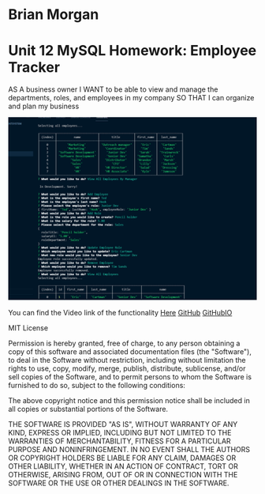# Brian Morgan

# Unit 12 MySQL Homework: Employee Tracker


AS A business owner
I WANT to be able to view and manage the departments, roles, and employees in my company
SO THAT I can organize and plan my business


![alt text](EMSSS.png)


You can find the Video link of the functionality [Here](https://www.youtube.com/watch?v=ADFyNJhvX34)
[GitHub](https://github.com/N-Person/EmployeeManagementSystem)
[GitHubIO](https://n-person.github.io/EmployeeManagementSystem/)

  MIT License

Permission is hereby granted, free of charge, to any person obtaining a copy of this software and associated documentation files (the "Software"), to deal in the Software without restriction, including without limitation the rights to use, copy, modify, merge, publish, distribute, sublicense, and/or sell copies of the Software, and to permit persons to whom the Software is furnished to do so, subject to the following conditions:

The above copyright notice and this permission notice shall be included in all copies or substantial portions of the Software.

THE SOFTWARE IS PROVIDED "AS IS", WITHOUT WARRANTY OF ANY KIND, EXPRESS OR IMPLIED, INCLUDING BUT NOT LIMITED TO THE WARRANTIES OF MERCHANTABILITY, FITNESS FOR A PARTICULAR PURPOSE AND NONINFRINGEMENT. IN NO EVENT SHALL THE AUTHORS OR COPYRIGHT HOLDERS BE LIABLE FOR ANY CLAIM, DAMAGES OR OTHER LIABILITY, WHETHER IN AN ACTION OF CONTRACT, TORT OR OTHERWISE, ARISING FROM, OUT OF OR IN CONNECTION WITH THE SOFTWARE OR THE USE OR OTHER DEALINGS IN THE SOFTWARE.